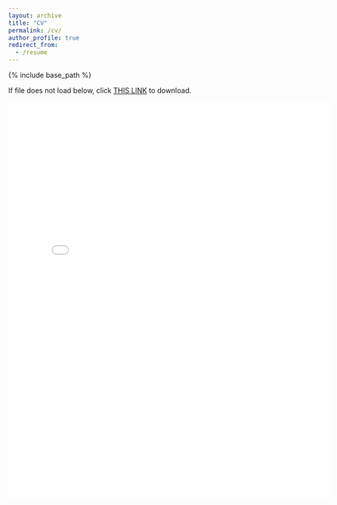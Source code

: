 ```yaml
---
layout: archive
title: "CV"
permalink: /cv/
author_profile: true
redirect_from:
  - /resume
---
```


{% include base_path %}

If file does not load below, click [THIS LINK](https://github.com/jacqueline-rw-brown/jacqueline-rw-brown.github.io/blob/master/files/Brown_CV.pdf) to download.

<embed src="{{ site.baseurl }}/files/Brown_CV.pdf" width="650" height="800" type='application/pdf'>
